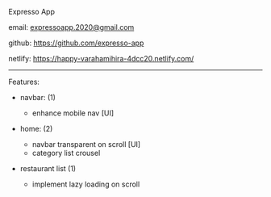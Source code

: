 Expresso App


email: expressoapp.2020@gmail.com

github: https://github.com/expresso-app

netlify: https://happy-varahamihira-4dcc20.netlify.com/


----------------------------------------------------

Features:


- navbar: (1)
    - enhance mobile nav [UI]

- home: (2)
    - navbar transparent on scroll [UI]
    - category list crousel
    
- restaurant list (1)
    - implement lazy loading on scroll